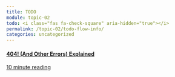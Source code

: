 ```yaml
---
title: TODO
module: topic-02
todo: <i class="fas fa-check-square" aria-hidden="true"></i>
permalink: /topic-02/todo-flow-info/
categories: uncategorized
---
```


<div class="row text-center">
  <div class="col-lg-4">
    <div class="bs-component">
      <div class="list-group">
        <a href="https://www.hongkiat.com/blog/common-http-errors/" target="_blank" class="list-group-item">
          <i class="icon-hw fas fa-exclamation-circle" aria-hidden="true"></i>
          <h4 class="list-group-item-heading">404! (And Other Errors) Explained</h4>
          <div class="divider-hw"></div>
          <p class="list-group-item-text"><i class="far fa-clock" aria-hidden="true"></i> 10 minute reading</p>
        </a>
      </div>
    </div>
  </div>
</div>

